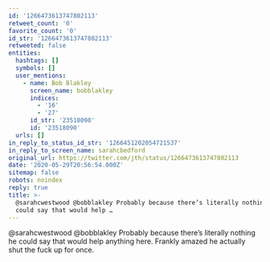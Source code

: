```yaml
---
id: '1266473613747802113'
retweet_count: '0'
favorite_count: '0'
id_str: '1266473613747802113'
retweeted: false
entities:
  hashtags: []
  symbols: []
  user_mentions:
    - name: Bob Blakley
      screen_name: bobblakley
      indices:
        - '16'
        - '27'
      id_str: '23518090'
      id: '23518090'
  urls: []
in_reply_to_status_id_str: '1266451202054721537'
in_reply_to_screen_name: sarahcbedford
original_url: https://twitter.com/jth/status/1266473613747802113
date: '2020-05-29T20:56:54.000Z'
sitemap: false
robots: noindex
reply: true
title: >-
  @sarahcwestwood @bobblakley Probably because there’s literally nothing he
  could say that would help …
---
```


@sarahcwestwood @bobblakley Probably because there’s literally nothing he could say that would help anything here. Frankly amazed he actually shut the fuck up for once.